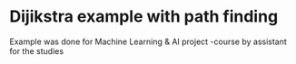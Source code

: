 # Dijikstra example with path finding

Example was done for Machine Learning & AI project -course by assistant for the studies




